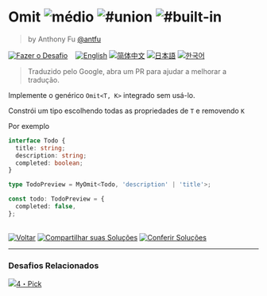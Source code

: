 <!--info-header-start--><h1>Omit <img src="https://img.shields.io/badge/-m%C3%A9dio-d9901a" alt="médio"/> <img src="https://img.shields.io/badge/-%23union-999" alt="#union"/> <img src="https://img.shields.io/badge/-%23built--in-999" alt="#built-in"/></h1><blockquote><p>by Anthony Fu <a href="https://github.com/antfu" target="_blank">@antfu</a></p></blockquote><p><a href="https://tsch.js.org/3/play/pt-BR" target="_blank"><img src="https://img.shields.io/badge/-Fazer%20o%20Desafio-3178c6?logo=typescript&logoColor=white" alt="Fazer o Desafio"/></a> &nbsp;&nbsp;&nbsp;<a href="./README.md" target="_blank"><img src="https://img.shields.io/badge/-English-gray" alt="English"/></a>  <a href="./README.zh-CN.md" target="_blank"><img src="https://img.shields.io/badge/-%E7%AE%80%E4%BD%93%E4%B8%AD%E6%96%87-gray" alt="简体中文"/></a>  <a href="./README.ja.md" target="_blank"><img src="https://img.shields.io/badge/-%E6%97%A5%E6%9C%AC%E8%AA%9E-gray" alt="日本語"/></a>  <a href="./README.ko.md" target="_blank"><img src="https://img.shields.io/badge/-%ED%95%9C%EA%B5%AD%EC%96%B4-gray" alt="한국어"/></a> </p><!--info-header-end-->

> Traduzido pelo Google, abra um PR para ajudar a melhorar a tradução.

Implemente o genérico `Omit<T, K>` integrado sem usá-lo.

Constrói um tipo escolhendo todas as propriedades de `T` e removendo `K`

Por exemplo

```ts
interface Todo {
  title: string;
  description: string;
  completed: boolean;
}

type TodoPreview = MyOmit<Todo, 'description' | 'title'>;

const todo: TodoPreview = {
  completed: false,
};
```

<!--info-footer-start--><br><a href="../../README.pt-BR.md" target="_blank"><img src="https://img.shields.io/badge/-Voltar-grey" alt="Voltar"/></a> <a href="https://tsch.js.org/3/answer/pt-BR" target="_blank"><img src="https://img.shields.io/badge/-Compartilhar%20suas%20Solu%C3%A7%C3%B5es-teal" alt="Compartilhar suas Soluções"/></a> <a href="https://tsch.js.org/3/solutions" target="_blank"><img src="https://img.shields.io/badge/-Conferir%20Solu%C3%A7%C3%B5es-de5a77?logo=awesome-lists&logoColor=white" alt="Conferir Soluções"/></a> <hr><h3>Desafios Relacionados</h3><a href="https://github.com/type-challenges/type-challenges/blob/main/questions/00004-easy-pick/README.pt-BR.md" target="_blank"><img src="https://img.shields.io/badge/-4%E3%83%BBPick-7aad0c" alt="4・Pick"/></a> <!--info-footer-end-->
